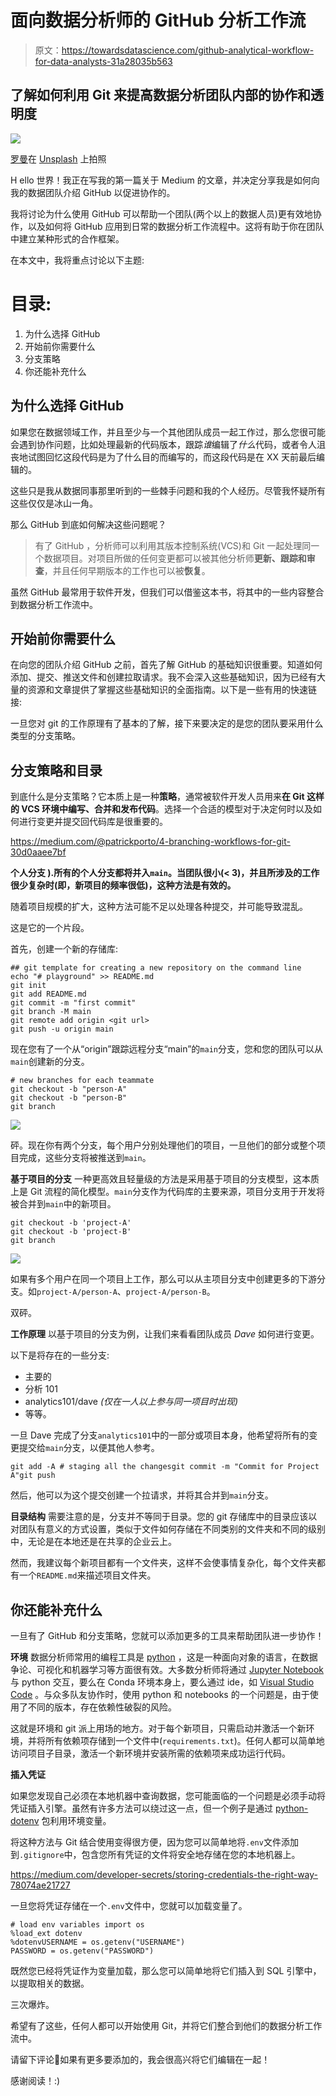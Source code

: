 # 面向数据分析师的 GitHub 分析工作流

> 原文：<https://towardsdatascience.com/github-analytical-workflow-for-data-analysts-31a28035b563>

## 了解如何利用 Git 来提高数据分析团队内部的协作和透明度

![](img/985e0d7fa62381b55020a07e5aa5615d.png)

[罗曼](https://unsplash.com/@synkevych)在 [Unsplash](https://unsplash.com/s/photos/github) 上拍照

H ello 世界！我正在写我的第一篇关于 Medium 的文章，并决定分享我是如何向我的数据团队介绍 GitHub 以促进协作的。

我将讨论为什么使用 GitHub 可以帮助一个团队(两个以上的数据人员)更有效地协作，以及如何将 GitHub 应用到日常的数据分析工作流程中。这将有助于你在团队中建立某种形式的合作框架。

在本文中，我将重点讨论以下主题:

# 目录:

1.  为什么选择 GitHub
2.  开始前你需要什么
3.  分支策略
4.  你还能补充什么

## 为什么选择 GitHub

如果您在数据领域工作，并且至少与一个其他团队成员一起工作过，那么您很可能会遇到协作问题，比如处理最新的代码版本，跟踪*谁*编辑了*什么*代码，或者令人沮丧地试图回忆这段代码是为了什么目的而编写的，而这段代码是在 XX 天前最后编辑的。

这些只是我从数据同事那里听到的一些棘手问题和我的个人经历。尽管我怀疑所有这些仅仅是冰山一角。

那么 GitHub 到底如何解决这些问题呢？

> 有了 GitHub ，分析师可以利用其版本控制系统(VCS)和 Git 一起处理同一个数据项目。对项目所做的任何变更都可以被其他分析师**更新、跟踪和审查**，并且任何早期版本的工作也可以被**恢复**。

虽然 GitHub 最常用于软件开发，但我们可以借鉴这本书，将其中的一些内容整合到数据分析工作流中。

## 开始前你需要什么

在向您的团队介绍 GitHub 之前，首先了解 GitHub 的基础知识很重要。知道如何添加、提交、推送文件和创建拉取请求。我不会深入这些基础知识，因为已经有大量的资源和文章提供了掌握这些基础知识的全面指南。以下是一些有用的快速链接:

</introduction-to-github-for-data-scientists-2cf8b9b25fba>  

一旦您对 git 的工作原理有了基本的了解，接下来要决定的是您的团队要采用什么类型的分支策略。

## 分支策略和目录

到底什么是分支策略？它本质上是一种**策略**，通常被软件开发人员用来**在 Git 这样的 VCS 环境中编写、合并和发布代码**。选择一个合适的模型对于决定何时以及如何进行变更并提交回代码库是很重要的。

<https://medium.com/@patrickporto/4-branching-workflows-for-git-30d0aaee7bf>  

**个人分支
).所有的个人分支都将并入`main`。当团队很小(< 3)，并且所涉及的工作很少复杂时(即，新项目的频率很低)，这种方法是有效的。**

随着项目规模的扩大，这种方法可能不足以处理各种提交，并可能导致混乱。

这是它的一个片段。

首先，创建一个新的存储库:

```
## git template for creating a new repository on the command line
echo "# playground" >> README.md
git init
git add README.md
git commit -m "first commit"
git branch -M main
git remote add origin <git url>
git push -u origin main
```

现在您有了一个从“origin”跟踪远程分支“main”的`main`分支，您和您的团队可以从`main`创建新的分支。

```
# new branches for each teammate
git checkout -b "person-A"
git checkout -b "person-B"
git branch
```

![](img/4dd7d9c406c200fcd1821da291420ede.png)

砰。现在你有两个分支，每个用户分别处理他们的项目，一旦他们的部分或整个项目完成，这些分支将被推送到`main`。

**基于项目的分支** 一种更高效且轻量级的方法是采用基于项目的分支模型，这本质上是 Git 流程的简化模型。`main`分支作为代码库的主要来源，项目分支用于开发将被合并到`main`中的新项目。

```
git checkout -b 'project-A'
git checkout -b 'project-B'
git branch
```

![](img/e09f8b7907b5ee6c690e2ec56c5e9f6a.png)

如果有多个用户在同一个项目上工作，那么可以从主项目分支中创建更多的下游分支。如`project-A/person-A`、`project-A/person-B`。

双砰。

**工作原理** 以基于项目的分支为例，让我们来看看团队成员 *Dave* 如何进行变更。

以下是将存在的一些分支:

*   主要的
*   分析 101
*   analytics101/dave *(仅在一人以上参与同一项目时出现)*
*   等等。

一旦 Dave 完成了分支`analytics101`中的一部分或项目本身，他希望将所有的变更提交给`main`分支，以便其他人参考。

```
git add -A # staging all the changesgit commit -m "Commit for Project A"git push
```

然后，他可以为这个提交创建一个拉请求，并将其合并到`main`分支。

**目录结构** 需要注意的是，分支并不等同于目录。您的 git 存储库中的目录应该以对团队有意义的方式设置，类似于文件如何存储在不同类别的文件夹和不同的级别中，无论是在本地还是在共享的企业云上。

然而，我建议每个新项目都有一个文件夹，这样不会使事情复杂化，每个文件夹都有一个`README.md`来描述项目文件夹。

## 你还能补充什么

一旦有了 GitHub 和分支策略，您就可以添加更多的工具来帮助团队进一步协作！

**环境** 数据分析师常用的编程工具是 [python](https://www.python.org/) ，这是一种面向对象的语言，在数据争论、可视化和机器学习等方面很有效。大多数分析师将通过 [Jupyter Notebook](https://jupyter.org/) 与 python 交互，要么在 Conda 环境本身上，要么通过 ide，如 [Visual Studio Code](https://code.visualstudio.com/) 。与众多队友协作时，使用 python 和 notebooks 的一个问题是，由于使用了不同的版本，存在依赖性破裂的风险。

这就是环境和 git 派上用场的地方。对于每个新项目，只需启动并激活一个新环境，并将所有依赖项存储到一个文件中(`requirements.txt`)。任何人都可以简单地访问项目子目录，激活一个新环境并安装所需的依赖项来成功运行代码。

**插入凭证**

如果您发现自己必须在本地机器中查询数据，您可能面临的一个问题是必须手动将凭证插入引擎。虽然有许多方法可以绕过这一点，但一个例子是通过 [python-dotenv](https://pypi.org/project/python-dotenv/) 包利用环境变量。

将这种方法与 Git 结合使用变得很方便，因为您可以简单地将`.env`文件添加到`.gitignore`中，包含您所有凭证的文件将安全地存储在您的本地机器上。

<https://medium.com/developer-secrets/storing-credentials-the-right-way-78074ae21727>  

一旦您将凭证存储在一个`.env`文件中，您就可以加载变量了。

```
# load env variables import os
%load_ext dotenv 
%dotenvUSERNAME = os.getenv("USERNAME") 
PASSWORD = os.getenv("PASSWORD")
```

既然您已经将凭证作为变量加载，那么您可以简单地将它们插入到 SQL 引擎中，以提取相关的数据。

三次爆炸。

希望有了这些，任何人都可以开始使用 Git，并将它们整合到他们的数据分析工作流中。

请留下评论💬如果有更多要添加的，我会很高兴将它们编辑在一起！

感谢阅读！:)